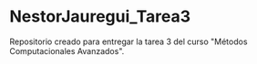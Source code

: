 # NestorJauregui_Tarea3
Repositorio creado para entregar la tarea 3 del curso "Métodos Computacionales Avanzados".

